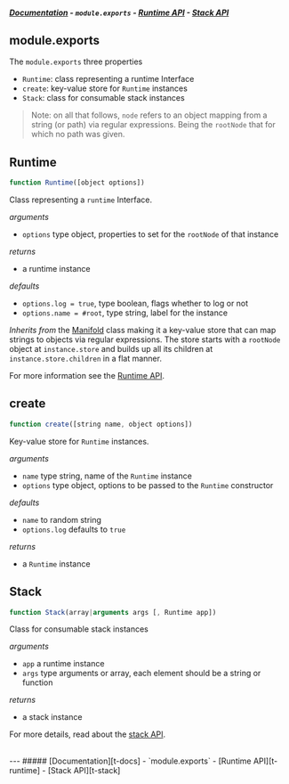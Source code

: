 ##### [Documentation][t-docs] - `module.exports` - [Runtime API][t-runtime] - [Stack API][t-stack]

## module.exports

The `module.exports` three properties

- `Runtime`: class representing a runtime Interface
- `create`: key-value store for `Runtime` instances
- `Stack`: class for consumable stack instances

> Note: on all that follows, `node` refers to an object mapping from a  string (or path) via regular expressions. Being the `rootNode` that for which no path was given.

## Runtime

```js
function Runtime([object options])
```

Class representing a `runtime` Interface.

_arguments_
 - `options` type object, properties to set for the `rootNode` of that instance

_returns_
 - a runtime instance

_defaults_
- `options.log = true`, type boolean, flags whether to log or not
- `options.name = #root`, type string, label for the instance

_Inherits from_ the [Manifold][x-manifold] class making it a key-value store that can map strings to objects via regular expressions. The store starts with a `rootNode` object at `instance.store` and builds up all its children at `instance.store.children` in a flat manner.

For more information see the [Runtime API](./runtime.md).

## create

```js
function create([string name, object options])
```

Key-value store for `Runtime` instances.

_arguments_
- `name` type string, name of the `Runtime` instance
- `options` type object, options to be passed to the `Runtime` constructor

_defaults_
 - `name` to random string
 - `options.log` defaults to `true`

_returns_
 - a `Runtime` instance

## Stack
```js
function Stack(array|arguments args [, Runtime app])
```
Class for consumable stack instances

_arguments_
- `app` a runtime instance
- `args` type arguments or array, each element should be a string or function

_returns_
- a stack instance

For more details, read about the [stack API][t-stack].

<br>
---
##### [Documentation][t-docs] - `module.exports` - [Runtime API][t-runtime] - [Stack API][t-stack]

<!--
  x-: is for just a link
  t-: is for doc's toc
-->

[t-docs]: ./readme.md
[t-stack]: ./stack.md
[t-module]: ./module.md
[t-runtime]: ./runtime.md

[x-manifold]: http://github.com/stringparser/manifold
[x-runtime-set]: http://github.com/stringparser/manifold
[x-runtime-get]: http://github.com/stringparser/manifold#manifoldgetpath-options-mod
[x-runtime-parse]: http://github.com/stringparser/manifold#manifoldparseprop-parser
